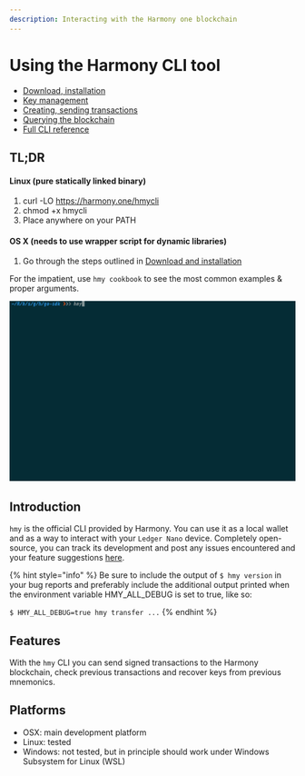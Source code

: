 ```yaml
---
description: Interacting with the Harmony one blockchain
---
```


# Using the Harmony CLI tool

* [Download, installation](download-and-installation.md)
* [Key management](key-management.md)
* [Creating, sending transactions](creating-sending-transactions.md)
* [Querying the blockchain](querying-the-blockchain.md)
* [Full CLI reference](full-cli-reference.md)

## TL;DR

#### Linux \(pure statically linked binary\)

1. curl -LO https://harmony.one/hmycli
2. chmod +x hmycli
3. Place anywhere on your PATH

#### OS X \(needs to use wrapper script for dynamic libraries\)

1. Go through the steps outlined in [Download and installation](download-and-installation.md#shell-wrapper)

For the impatient, use `hmy cookbook` to see the most common examples & proper arguments.

![](../../../.gitbook/assets/hmy-cookbook%20%281%29.gif)

## Introduction

`hmy` is the official CLI provided by Harmony. You can use it as a local wallet and as a way to interact with your `Ledger Nano` device. Completely open-source, you can track its development and post any issues encountered and your feature suggestions [here](https://github.com/harmony-one/go-sdk).

{% hint style="info" %}
Be sure to include the output of `$ hmy version` in your bug reports and preferably include the additional output printed when the environment variable HMY\_ALL\_DEBUG is set to true, like so:

`$ HMY_ALL_DEBUG=true hmy transfer ...`
{% endhint %}

## Features

With the `hmy` CLI you can send signed transactions to the Harmony blockchain, check previous transactions and recover keys from previous mnemonics.

## Platforms

* OSX: main development platform
* Linux: tested
* Windows: not tested, but in principle should work under Windows Subsystem for Linux \(WSL\)

